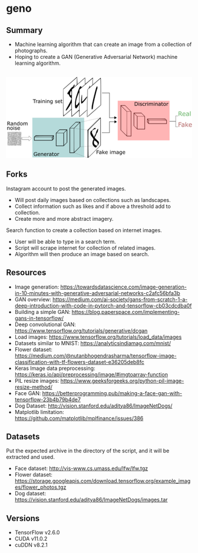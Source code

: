 # geno

## Summary
- Machine learning algorithm that can create an image from a collection of photographs.
- Hoping to create a GAN (Generative Adversarial Network) machine learning algorithm.

##

![GANs](https://github.com/jameskeywood/geno/blob/main/research/GANs.png?raw=true)

## Forks
Instagram account to post the generated images.
- Will post daily images based on collections such as landscapes.
- Collect information such as likes and if above a threshold add to collection.
- Create more and more abstract imagery.

Search function to create a collection based on internet images.
- User will be able to type in a search term.
- Script will scrape internet for collection of related images.
- Algorithm will then produce an image based on search.

## Resources
- Image generation: https://towardsdatascience.com/image-generation-in-10-minutes-with-generative-adversarial-networks-c2afc56bfa3b
- GAN overview: https://medium.com/ai-society/gans-from-scratch-1-a-deep-introduction-with-code-in-pytorch-and-tensorflow-cb03cdcdba0f
- Building a simple GAN: https://blog.paperspace.com/implementing-gans-in-tensorflow/
- Deep convolutional GAN: https://www.tensorflow.org/tutorials/generative/dcgan
- Load images: https://www.tensorflow.org/tutorials/load_data/images
- Datasets similar to MNIST: https://analyticsindiamag.com/mnist/
- Flower dataset: https://medium.com/@nutanbhogendrasharma/tensorflow-image-classification-with-tf-flowers-dataset-e36205deb8fc
- Keras Image data preprocessing: https://keras.io/api/preprocessing/image/#imgtoarray-function
- PIL resize images: https://www.geeksforgeeks.org/python-pil-image-resize-method/
- Face GAN: https://betterprogramming.pub/making-a-face-gan-with-tensorflow-23b4b79b4de7
- Dog Dataset: http://vision.stanford.edu/aditya86/ImageNetDogs/
- Matplotlib limitation: https://github.com/matplotlib/mplfinance/issues/386

## Datasets
Put the expected archive in the directory of the script, and it will be extracted and used.
- Face dataset: http://vis-www.cs.umass.edu/lfw/lfw.tgz
- Flower dataset: https://storage.googleapis.com/download.tensorflow.org/example_images/flower_photos.tgz
- Dog dataset: https://vision.stanford.edu/aditya86/ImageNetDogs/images.tar

## Versions
- TensorFlow v2.6.0
- CUDA v11.0.2
- cuDDN v8.2.1
